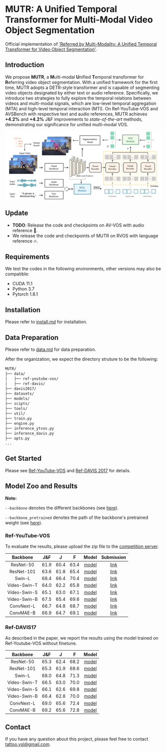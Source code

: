 # MUTR: A Unified Temporal Transformer for Multi-Modal Video Object Segmentation

Official implementation of ['Referred by Multi-Modality: A Unified Temporal Transformer for Video Object Segmentation'](https://arxiv.org/abs/2305.16318).


<!-- <div align="center">
<h1>
<b>
Referred by Multi-Modality: A Unified Temporal <br> Transformer for Video Object Segmentation
</b>
</h1>
</div> -->

## Introduction
We propose **MUTR**, a **M**ulti-modal **U**nified **T**emporal transformer for **R**eferring video object segmentation. With a unified framework for the first time, MUTR adopts a DETR-style transformer and is capable of segmenting video objects designated by either text or audio reference. Specifically, we introduce two strategies to fully explore the temporal relations between videos and multi-modal signals, which are low-level temporal aggregation (MTA) and high-level temporal interaction (MTI).
On Ref-YouTube-VOS and AVSBench with respective text and audio references, MUTR achieves **+4.2\%** and **+4.2\%** J&F improvements to *state-of-the-art* methods, demonstrating our significance for unified multi-modal VOS.

<p align="center"><img src="docs/network.png" width="800"/></p>

## Update
* **TODO**: Release the code and checkpoints on AV-VOS with audio reference 📌.
* We release the code and checkpoints of MUTR on RVOS with language reference 🔥.

## Requirements

We test the codes in the following environments, other versions may also be compatible:

- CUDA 11.1
- Python 3.7
- Pytorch 1.8.1


## Installation

Please refer to [install.md](docs/install.md) for installation.



## Data Preparation

Please refer to [data.md](docs/data.md) for data preparation.

After the organization, we expect the directory struture to be the following:

```
MUTR/
├── data/
│   ├── ref-youtube-vos/
│   ├── ref-davis/
├── davis2017/
├── datasets/
├── models/
├── scipts/
├── tools/
├── util/
├── train.py
├── engine.py
├── inference_ytvos.py
├── inference_davis.py
├── opts.py
...
```

## Get Started

Please see [Ref-YouTube-VOS](docs/Ref-YouTube-VOS.md) and [Ref-DAVIS 2017](docs/Ref-DAVIS2017.md) for details.


## Model Zoo and Results

**Note:** 

 `--backbone` denotes the different backbones (see [here](https://github.com/OpenGVLab/MUTR/blob/c4d8901e0fca1da667922d453a004259ffb1a5cd/opts.py#L31)).

 `--backbone_pretrained`  denotes the path of the backbone's pretrained weight (see [here](https://github.com/OpenGVLab/MUTR/blob/c4d8901e0fca1da667922d453a004259ffb1a5cd/opts.py#L33)).




### Ref-YouTube-VOS

To evaluate the results, please upload the zip file to the [competition server](https://competitions.codalab.org/competitions/29139#participate-submit_results).


| Backbone| J&F | J | F | Model | Submission | 
| :----: | :----: | :----: | :----: | :----: | :----: |
| ResNet-50 | 61.9 | 60.4 | 63.4 | [model](https://drive.google.com/file/d/1VEgmQgdsV5fIAkb8zcJ2PVb7k_coZqZe/view?usp=sharing) | [link]() |
| ResNet-101 | 63.6 | 61.8 | 65.4 | [model](https://drive.google.com/file/d/1SM3SxwJvlENAl6F2vVzc8vtW1jrZiPaq/view?usp=sharing) | [link]() |
| Swin-L | 68.4 | 66.4 | 70.4 | [model](https://drive.google.com/file/d/1TSoZLADW6JQhOanFn8yV_ZnIOBn1kqh6/view?usp=sharing) | [link]() |
| Video-Swin-T | 64.0 | 62.2 | 65.8 | [model](https://drive.google.com/file/d/1q9yAJx68UwtGRtjTXECw0dqWPgt2JZnQ/view?usp=sharing) | [link]() |
| Video-Swin-S | 65.1 | 63.0 | 67.1 | [model](https://drive.google.com/file/d/1-lYh3trE9TcaKtes-ETWUCCalieudg1t/view?usp=sharing) | [link]() |
| Video-Swin-B | 67.5 | 65.4 | 69.6 | [model](https://drive.google.com/file/d/1_btRlsRMOpwGceKTCeeW5v7S14Zq7LGX/view?usp=sharing) | [link]() |
| ConvNext-L | 66.7 | 64.8 | 68.7 | [model](https://drive.google.com/file/d/1sYH6JpsqdB0kwW4qkOIcQGAdHsyWyXEL/view?usp=sharing) | [link]() |
| ConvMAE-B | 66.9 | 64.7 | 69.1 | [model](https://drive.google.com/file/d/1kC2052ao_49P_ecKWib5oZEQpxeTvRjq/view?usp=sharing) | [link]() |




### Ref-DAVIS17

As described in the paper, we report the results using the model trained on Ref-Youtube-VOS without finetune.

| Backbone| J&F | J | F | Model | 
| :----: | :----: | :----: | :----: | :----: | 
| ResNet-50 | 65.3 | 62.4 | 68.2 | [model](https://drive.google.com/file/d/1VEgmQgdsV5fIAkb8zcJ2PVb7k_coZqZe/view?usp=sharing) | 
| ResNet-101 | 65.3 | 61.9 | 68.6 | [model](https://drive.google.com/file/d/1SM3SxwJvlENAl6F2vVzc8vtW1jrZiPaq/view?usp=sharing) |
| Swin-L | 68.0 | 64.8 | 71.3 | [model](https://drive.google.com/file/d/1TSoZLADW6JQhOanFn8yV_ZnIOBn1kqh6/view?usp=sharing) |
| Video-Swin-T | 66.5 | 63.0 | 70.0 | [model](https://drive.google.com/file/d/1q9yAJx68UwtGRtjTXECw0dqWPgt2JZnQ/view?usp=sharing) |
| Video-Swin-S | 66.1 | 62.6 | 69.8 | [model](https://drive.google.com/file/d/1-lYh3trE9TcaKtes-ETWUCCalieudg1t/view?usp=sharing) |
| Video-Swin-B | 66.4 | 62.8 | 70.0 | [model](https://drive.google.com/file/d/1_btRlsRMOpwGceKTCeeW5v7S14Zq7LGX/view?usp=sharing) |
| ConvNext-L | 69.0 | 65.6 | 72.4 | [model](https://drive.google.com/file/d/1sYH6JpsqdB0kwW4qkOIcQGAdHsyWyXEL/view?usp=sharing) | 
| ConvMAE-B | 69.2 | 65.6 | 72.8 | [model](https://drive.google.com/file/d/1kC2052ao_49P_ecKWib5oZEQpxeTvRjq/view?usp=sharing) 

## Contact
If you have any question about this project, please feel free to contact tattoo.ysl@gmail.com.
